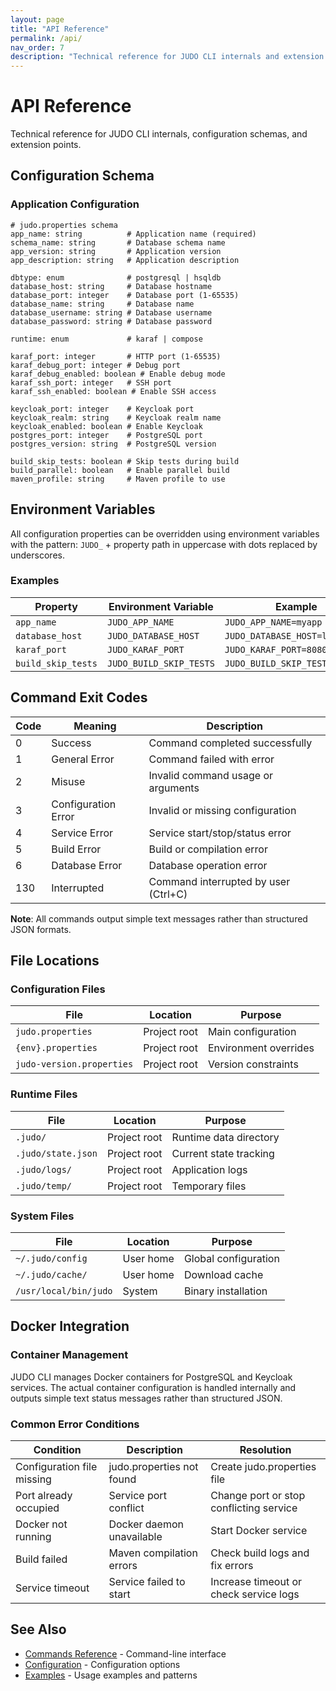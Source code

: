 ```yaml
---
layout: page
title: "API Reference"
permalink: /api/
nav_order: 7
description: "Technical reference for JUDO CLI internals and extension points"
---
```


# API Reference

Technical reference for JUDO CLI internals, configuration schemas, and extension points.

## Configuration Schema

### Application Configuration

```properties
# judo.properties schema
app_name: string          # Application name (required)
schema_name: string       # Database schema name
app_version: string       # Application version
app_description: string   # Application description

dbtype: enum              # postgresql | hsqldb
database_host: string     # Database hostname
database_port: integer    # Database port (1-65535)
database_name: string     # Database name
database_username: string # Database username
database_password: string # Database password

runtime: enum             # karaf | compose

karaf_port: integer       # HTTP port (1-65535)
karaf_debug_port: integer # Debug port
karaf_debug_enabled: boolean # Enable debug mode
karaf_ssh_port: integer   # SSH port
karaf_ssh_enabled: boolean # Enable SSH access

keycloak_port: integer    # Keycloak port
keycloak_realm: string    # Keycloak realm name
keycloak_enabled: boolean # Enable Keycloak
postgres_port: integer    # PostgreSQL port
postgres_version: string  # PostgreSQL version

build_skip_tests: boolean # Skip tests during build
build_parallel: boolean   # Enable parallel build
maven_profile: string     # Maven profile to use
```

## Environment Variables

All configuration properties can be overridden using environment variables with the pattern:
`JUDO_` + property path in uppercase with dots replaced by underscores.

### Examples

| Property | Environment Variable | Example |
|----------|---------------------|---------|
| `app_name` | `JUDO_APP_NAME` | `JUDO_APP_NAME=myapp` |
| `database_host` | `JUDO_DATABASE_HOST` | `JUDO_DATABASE_HOST=localhost` |
| `karaf_port` | `JUDO_KARAF_PORT` | `JUDO_KARAF_PORT=8080` |
| `build_skip_tests` | `JUDO_BUILD_SKIP_TESTS` | `JUDO_BUILD_SKIP_TESTS=true` |

## Command Exit Codes

| Code | Meaning | Description |
|------|---------|-------------|
| 0 | Success | Command completed successfully |
| 1 | General Error | Command failed with error |
| 2 | Misuse | Invalid command usage or arguments |
| 3 | Configuration Error | Invalid or missing configuration |
| 4 | Service Error | Service start/stop/status error |
| 5 | Build Error | Build or compilation error |
| 6 | Database Error | Database operation error |
| 130 | Interrupted | Command interrupted by user (Ctrl+C) |

**Note**: All commands output simple text messages rather than structured JSON formats.


## File Locations

### Configuration Files

| File | Location | Purpose |
|------|----------|---------|
| `judo.properties` | Project root | Main configuration |
| `{env}.properties` | Project root | Environment overrides |
| `judo-version.properties` | Project root | Version constraints |

### Runtime Files

| File | Location | Purpose |
|------|----------|---------|
| `.judo/` | Project root | Runtime data directory |
| `.judo/state.json` | Project root | Current state tracking |
| `.judo/logs/` | Project root | Application logs |
| `.judo/temp/` | Project root | Temporary files |

### System Files

| File | Location | Purpose |
|------|----------|---------|
| `~/.judo/config` | User home | Global configuration |
| `~/.judo/cache/` | User home | Download cache |
| `/usr/local/bin/judo` | System | Binary installation |


## Docker Integration

### Container Management

JUDO CLI manages Docker containers for PostgreSQL and Keycloak services. The actual container configuration is handled internally and outputs simple text status messages rather than structured JSON.






### Common Error Conditions

| Condition | Description | Resolution |
|-----------|-------------|------------|
| Configuration file missing | judo.properties not found | Create judo.properties file |
| Port already occupied | Service port conflict | Change port or stop conflicting service |
| Docker not running | Docker daemon unavailable | Start Docker service |
| Build failed | Maven compilation errors | Check build logs and fix errors |
| Service timeout | Service failed to start | Increase timeout or check service logs |

## See Also

- [Commands Reference](../commands/) - Command-line interface
- [Configuration](../configuration/) - Configuration options
- [Examples](../examples/) - Usage examples and patterns